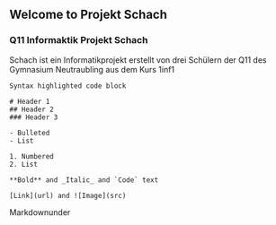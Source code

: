 ## Welcome to Projekt Schach


### Q11 Informaktik Projekt Schach
Schach ist ein Informatikprojekt erstellt von drei Schülern der Q11 des Gymnasium Neutraubling aus dem Kurs 1inf1

```markdownunder
Syntax highlighted code block

# Header 1
## Header 2
### Header 3

- Bulleted
- List

1. Numbered
2. List

**Bold** and _Italic_ and `Code` text

[Link](url) and ![Image](src)
```
Markdownunder
